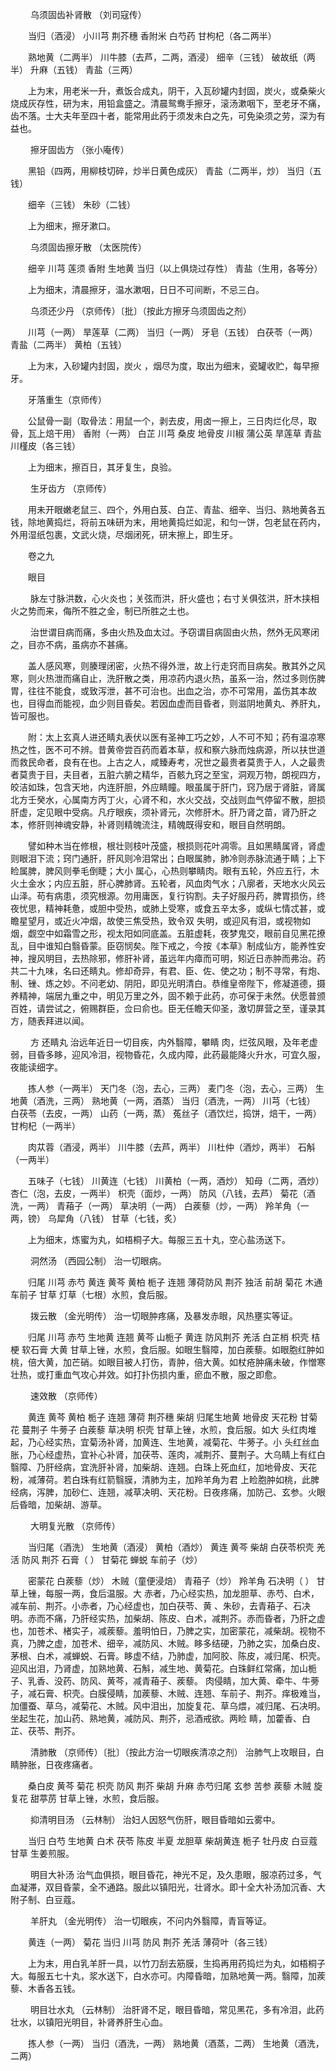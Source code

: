 <!-- { "loadSidebar": true } -->
　　 乌须固齿补肾散 （刘司寇传）

　　当归（酒浸） 小川芎 荆芥穗 香附米 白芍药 甘枸杞（各二两半）

　　熟地黄（二两半） 川牛膝（去芦，二两，酒浸） 细辛（三钱） 破故纸（两半） 升麻（五钱） 青盐（三两）

　　上为末，用老米一升，煮饭合成丸，阴干，入瓦砂罐内封固，炭火，或桑柴火烧成灰存性，研为末，用铅盒盛之。清晨鸳鸯手擦牙，滚汤漱咽下，至老牙不痛，齿不落。士大夫年至四十者，能常用此药于须发未白之先，可免染须之劳，深为有益也。

　　 擦牙固齿方 （张小庵传）

　　黑铅（四两，用柳枝切碎，炒半日黄色成灰） 青盐（二两半，炒） 当归（五钱）

　　细辛（三钱） 朱砂（二钱）

　　上为细末，擦牙漱口。

　　 乌须固齿擦牙散 （太医院传）

　　细辛 川芎 莲须 香附 生地黄 当归（以上俱烧过存性） 青盐（生用，各等分）

　　上为细末，清晨擦牙，温水漱咽，日日不可间断，不忌三白。

　　 乌须还少丹 （京师传）〔批〕（按此方擦牙乌须固齿之剂）

　　川芎（一两） 旱莲草（二两） 当归（一两） 牙皂（五钱） 白茯苓（一两） 青盐（二两半） 黄柏（五钱）

　　上为末，入砂罐内封固，炭火 ，烟尽为度，取出为细末，瓷罐收贮，每早擦牙。

　　牙落重生（京师传）

　　公鼠骨一副（取骨法：用鼠一个，剥去皮，用卤一擦上，三日肉烂化尽，取骨，瓦上焙干用） 香附（一两） 白芷 川芎 桑皮 地骨皮 川椒 蒲公英 旱莲草 青盐 川槿皮（各三钱）

　　上为细末，擦百日，其牙复生，良验。

　　 生牙齿方 （京师传）

　　用未开眼嫩老鼠三、四个，外用白芨、白芷、青盐、细辛、当归、熟地黄各五钱，除地黄捣烂，将前五味研为末，用地黄捣烂如泥，和匀一饼，包老鼠在药内，外用湿纸包裹，文武火烧，尽烟闭死，研末擦上，即生牙。

　　卷之九

　　眼目

　　 脉左寸脉洪数，心火炎也；关弦而洪，肝火盛也；右寸关俱弦洪，肝木挟相火之势而来，侮所不胜之金，制已所胜之土也。

　　 治世谓目病而痛，多由火热及血太过。予窃谓目病固由火热，然外无风寒闭之，目亦不病，虽病亦不甚痛。

　　盖人感风寒，则腠理闭密，火热不得外泄，故上行走窍而目病矣。散其外之风寒，则火热泄而痛自止，洗肝散之类，用凉药内退火热，虽系一治，然过多则伤脾胃，往往不能食，或致泻泄，甚不可治也。出血之治，亦不可常用，盖伤其本故也，目得血而能视，血少则目昏矣。若因血虚而目昏者，则滋阴地黄丸、养肝丸，皆可服也。

　　附：太上玄真人进还睛丸表伏以医有圣神工巧之妙，人不可不知；药有温凉寒热之性，医不可不辨。昔黄帝尝百药而着本草，叔和察六脉而烛病源，所以扶世道而救民命者，良有在也。上古之人，咸臻寿考，况世之最贵者莫贵于人，人之最贵者莫贵于目，夫目者，五脏六腑之精华，百骸九窍之至宝，洞观万物，朗视四方，皎洁如珠，包含天地，内连肝胆，外应睛瞳。眼虽属于肝门，窍乃居于肾脏，肾属北方壬癸水，心属南方丙丁火，心肾不和，水火交战，交战则血气停留不散，胆损肝虚，定见眼中受病。凡疗眼疾，须补肾元，次修肝木。肝乃肾之苗，肾乃肝之本，修肝则神魂安静，补肾则精魄流注，精魄既得安和，眼目自然明朗。

　　譬如种木当在修根，根壮则枝叶茂盛，根损则花叶凋零。且如黑睛属肾，肾虚则眼泪下流；窍门通肝，肝风则冷泪常出；白眼属肺，肺冷则赤脉流通于睛；上下睑属脾，脾风则拳毛倒睫；大小 属心，心热则攀睛肉。眼有五轮，外应五行，木火土金水；内应五脏，肝心脾肺肾。五轮者，风血肉气水；八廓者，天地水火风云山泽。苟有病患，须究根源。勿用庸医，复行钩割。夫子好服丹药，脾胃损伤，终夜忧思，精神耗惫，或胆中受热，或肺上受寒，或食五辛太多，或纵七情忒甚，或瞻星望月，或近火冲烟，故使三焦受热，致令双 失明，或迎风有泪，或视物如烟，觑空中如霜雪之形，视太阳如同底盖。五脏虚耗，夜梦鬼交，眼前自见黑花撩乱，目中谁知白翳昏蒙。臣窃悯矣。陛下戒之，今按《本草》制成仙方，能养性安神，搜风明目，去热除邪，修肝补肾，虽远年内瘴而可明，矧近日赤肿而弗治。药共二十九味，名曰还睛丸。修却奇异，有君、臣、佐、使之功；制不寻常，有炮、制、锉、炼之妙。不问老幼、阴阳，即见光明清白。恭维皇帝陛下，修凝道德，摄养精神，端居九重之中，明见万里之外，固不赖于此药，亦可保于未然。伏愿普颁百姓，请尝试之，俯赐群臣，佥曰俞也。臣无任瞻天仰圣，激切屏营之至，谨录其方，随表拜进以闻。

　　 方 还睛丸  治远年近日一切目疾，内外翳障，攀睛 肉，烂弦风眼，及年老虚弱，目昏多眵，迎风冷泪，视物昏花，久成内障，此药最能降火升水，可宜久服，夜能读细字。

　　拣人参（一两半） 天门冬（泡，去心，三两） 麦门冬（泡，去心，三两） 生地黄（酒洗，三两） 熟地黄（一两，酒蒸） 当归（酒洗，一两） 川芎（七钱） 白茯苓（去皮，一两） 山药（一两，蒸） 菟丝子（酒饮烂，捣饼，焙干，一两） 甘枸杞（一两半）

　　肉苁蓉（酒浸，两半） 川牛膝（去芦，两半） 川杜仲（酒炒，两半） 石斛（一两半）

　　五味子（七钱） 川黄连（七钱） 川黄柏（一两，酒炒） 知母（二两，酒炒） 杏仁（泡，去皮，一两半） 枳壳（面炒，一两） 防风（八钱，去芦） 菊花（酒洗，一两） 青葙子（一两） 草决明（一两） 白蒺藜（炒，一两） 羚羊角（一两，镑） 乌犀角（八钱） 甘草（七钱，炙）

　　上为细末，炼蜜为丸，如梧桐子大。每服三五十丸，空心盐汤送下。

　　 洞然汤 （西园公制） 治一切眼病。

　　归尾 川芎 赤芍 黄连 黄芩 黄柏 栀子 连翘 薄荷防风 荆芥 独活 前胡 菊花 木通 车前子 甘草 灯草（七根）水煎，食后服。

　　 拨云散 （金光明传） 治一切眼肿疼痛，及暴发赤眼，风热壅实等证。

　　归尾 川芎 赤芍 生地黄 连翘 黄芩 山栀子 黄连 防风荆芥 羌活 白芷梢 枳壳 桔梗 软石膏 大黄 甘草上锉，水煎，食后服。如眼生翳障，加白蒺藜。如眼胞红肿如桃，倍大黄，加芒硝。如眼目被人打伤，青肿，倍大黄。如杖疮肿痛未破，作憎寒壮热，或打重血气攻心并效。如打扑伤损内重，瘀血不散，服之即愈。

　　 速效散 （京师传）

　　黄连 黄芩 黄柏 栀子 连翘 薄荷 荆芥穗 柴胡 归尾生地黄 地骨皮 天花粉 甘菊花 蔓荆子 牛蒡子 白蒺藜 草决明 枳壳 甘草上锉，水煎，食后服。如大 头红肉堆起，乃心经实热，宜菊汤补肾，加黄连、生地黄，减菊花、牛蒡子。小 头红丝血胀，乃心经虚热，宜补心补肾，加茯苓、莲肉，减荆芥、蔓荆子。大乌睛上有红白翳障、乃肝经病，宜洗肝补肾，加柴胡、连翘。白珠上死血红，加地骨皮、天花粉，减薄荷。若白珠有红箭翳膜，清肺为主，加羚羊角为君 上睑胞肿如桃，此脾经病，泻脾，加砂仁、连翘，减草决明、天花粉。日夜疼痛，加防己、玄参。火眼后昏暗，加柴胡、游草。

　　 大明复光散 （京师传）

　　当归尾（酒洗） 生地黄（酒浸） 黄柏（酒炒） 黄连 黄芩 柴胡 白茯苓枳壳 羌活 防风 荆芥 石膏（ ） 甘菊花 蝉蜕 车前子（炒）

　　密蒙花 白蒺藜（炒） 木贼（童便浸焙） 青葙子（炒） 羚羊角 石决明（ ） 甘草上锉，每服一两，食后温服。大 赤者，乃心经实热，加龙胆草、赤芍、白术，减车前、荆芥。小赤者，乃心经虚也，加白茯苓、黄 、朱砂，去青葙子、石决明。赤而不痛，乃肝经实热，加柴胡、陈皮、白术，减荆芥。赤而昏者，乃肝之虚也，加苍术、楮实子，减蒺藜。羞明怕日，乃脾之实，加密蒙花，减柴胡。视物不真，乃脾之虚，加苍术、细辛，减防风、木贼。眵多结硬，乃肺之实，加桑白皮、茅根、白术，减蝉蜕、石膏。眵虚不结，乃肺虚，加阿胶、陈皮，减归尾、枳壳。迎风出泪，乃肾虚，加熟地黄、石斛，减生地、黄菊花。白珠鲜红常痛，加山栀子、乳香、没药、防风、黄芩，减青葙子、蒺藜。 肉侵睛，加大黄、牵牛、牛蒡子，减石膏、枳壳。白膜侵睛，加蒺藜、木贼、连翘、车前子、荆芥。痒极难当，加僵蚕、草乌，减菊花、木贼。风中泪出，加旋复花、草乌煨，减归尾、石决明。坐起生花，加山药、熟地黄，减防风、荆芥，忌酒戒欲。两睑 睛，加藿香、白芷、茯苓、荆芥。

　　 清肺散 （京师传）〔批〕（按此方治一切眼疾清凉之剂） 治肺气上攻眼目，白睛肿胀，日夜疼痛者。

　　桑白皮 黄芩 菊花 枳壳 防风 荆芥 柴胡 升麻 赤芍归尾 玄参 苦参 蒺藜 木贼 旋复花 甜葶苈 甘草上锉，水煎，食后服。

　　 抑清明目汤 （云林制） 治妇人因怒气伤肝，眼目昏暗如云雾中。

　　当归 白芍 生地黄 白术 茯苓 陈皮 半夏 龙胆草 柴胡黄连 栀子 牡丹皮 白豆蔻 甘草 生姜煎服。

　　 明目大补汤  治气血俱损，眼目昏花，神光不足，及久患眼，服凉药过多，气血凝滞，双目昏蒙，全不通路。服此以镇阳光，壮肾水。即十全大补汤加沉香、大附子制、白豆蔻。

　　 羊肝丸 （金光明传） 治一切眼疾，不问内外翳障，青盲等证。

　　黄连（一两） 菊花 当归 川芎 防风 荆芥 羌活 薄荷叶（各三钱）

　　上为末，用白乳羊肝一具，以竹刀刮去筋膜，生捣再用药捣烂为丸，如梧桐子大。每服五七十丸，浆水送下，白水亦可。内障昏暗，加熟地黄一两。翳障，加蒺藜、木香各五钱。

　　 明目壮水丸 （云林制） 治肝肾不足，眼目昏暗，常见黑花，多有冷泪，此药壮水，以镇阳光明目，补肾养肝生心血。

　　拣人参（一两） 当归（酒洗，一两） 熟地黄（酒蒸，二两） 生地黄（酒洗，二两）

